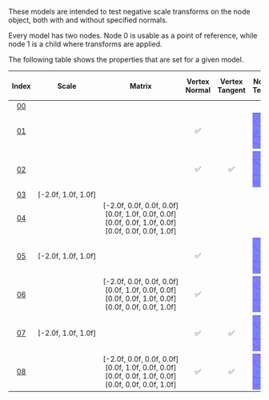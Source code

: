 These models are intended to test negative scale transforms on the node object, both with and without specified normals.  

Every model has two nodes. Node 0 is usable as a point of reference, while node 1 is a child where transforms are applied.  

The following table shows the properties that are set for a given model.  


Index | Scale | Matrix | Vertex Normal | Vertex Tangent | Normal Texture | Base Color Texture | Metallic Roughness Texture
:---: | :---: | :---: | :---: | :---: | :---: | :---: | :---:
[00](./Node_NegativeScale_00.gltf) |   |   |   |   |   |   |  
[01](./Node_NegativeScale_01.gltf) |   |   | :white_check_mark: |   | <img src="Textures/Texture_normal_Nodes.png" height="72" width="72" align="middle"> | <img src="Textures/Texture_baseColor_Nodes.png" height="72" width="72" align="middle"> | <img src="Textures/Texture_metallicRoughness_Nodes.png" height="72" width="72" align="middle">
[02](./Node_NegativeScale_02.gltf) |   |   | :white_check_mark: | :white_check_mark: | <img src="Textures/Texture_normal_Nodes.png" height="72" width="72" align="middle"> | <img src="Textures/Texture_baseColor_Nodes.png" height="72" width="72" align="middle"> | <img src="Textures/Texture_metallicRoughness_Nodes.png" height="72" width="72" align="middle">
[03](./Node_NegativeScale_03.gltf) | [-2.0f,&nbsp;1.0f,&nbsp;1.0f] |   |   |   |   |   |  
[04](./Node_NegativeScale_04.gltf) |   | [-2.0f,&nbsp;0.0f,&nbsp;0.0f,&nbsp;0.0f]<br>[0.0f,&nbsp;1.0f,&nbsp;0.0f,&nbsp;0.0f]<br>[0.0f,&nbsp;0.0f,&nbsp;1.0f,&nbsp;0.0f]<br>[0.0f,&nbsp;0.0f,&nbsp;0.0f,&nbsp;1.0f]<br> |   |   |   |   |  
[05](./Node_NegativeScale_05.gltf) | [-2.0f,&nbsp;1.0f,&nbsp;1.0f] |   | :white_check_mark: |   | <img src="Textures/Texture_normal_Nodes.png" height="72" width="72" align="middle"> | <img src="Textures/Texture_baseColor_Nodes.png" height="72" width="72" align="middle"> | <img src="Textures/Texture_metallicRoughness_Nodes.png" height="72" width="72" align="middle">
[06](./Node_NegativeScale_06.gltf) |   | [-2.0f,&nbsp;0.0f,&nbsp;0.0f,&nbsp;0.0f]<br>[0.0f,&nbsp;1.0f,&nbsp;0.0f,&nbsp;0.0f]<br>[0.0f,&nbsp;0.0f,&nbsp;1.0f,&nbsp;0.0f]<br>[0.0f,&nbsp;0.0f,&nbsp;0.0f,&nbsp;1.0f]<br> | :white_check_mark: |   | <img src="Textures/Texture_normal_Nodes.png" height="72" width="72" align="middle"> | <img src="Textures/Texture_baseColor_Nodes.png" height="72" width="72" align="middle"> | <img src="Textures/Texture_metallicRoughness_Nodes.png" height="72" width="72" align="middle">
[07](./Node_NegativeScale_07.gltf) | [-2.0f,&nbsp;1.0f,&nbsp;1.0f] |   | :white_check_mark: | :white_check_mark: | <img src="Textures/Texture_normal_Nodes.png" height="72" width="72" align="middle"> | <img src="Textures/Texture_baseColor_Nodes.png" height="72" width="72" align="middle"> | <img src="Textures/Texture_metallicRoughness_Nodes.png" height="72" width="72" align="middle">
[08](./Node_NegativeScale_08.gltf) |   | [-2.0f,&nbsp;0.0f,&nbsp;0.0f,&nbsp;0.0f]<br>[0.0f,&nbsp;1.0f,&nbsp;0.0f,&nbsp;0.0f]<br>[0.0f,&nbsp;0.0f,&nbsp;1.0f,&nbsp;0.0f]<br>[0.0f,&nbsp;0.0f,&nbsp;0.0f,&nbsp;1.0f]<br> | :white_check_mark: | :white_check_mark: | <img src="Textures/Texture_normal_Nodes.png" height="72" width="72" align="middle"> | <img src="Textures/Texture_baseColor_Nodes.png" height="72" width="72" align="middle"> | <img src="Textures/Texture_metallicRoughness_Nodes.png" height="72" width="72" align="middle">
 
